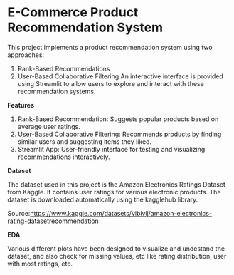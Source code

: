 # E-Commerce Product Recommendation System
This project implements a product recommendation system using two approaches:

   1. Rank-Based Recommendations
   2. User-Based Collaborative Filtering
An interactive interface is provided using Streamlit to allow users to explore and interact with these recommendation systems.


**Features** 


   1. Rank-Based Recommendation: Suggests popular products based on average user ratings.
   2. User-Based Collaborative Filtering: Recommends products by finding similar users and suggesting items they liked.
   3. Streamlit App: User-friendly interface for testing and visualizing recommendations interactively.


**Dataset**

   The dataset used in this project is the Amazon Electronics Ratings Dataset from Kaggle.
   It contains user ratings for various electronic products. The dataset is downloaded automatically using the kagglehub library.

   Source:https://www.kaggle.com/datasets/vibivij/amazon-electronics-rating-datasetrecommendation


**EDA**

   Various different plots have been designed to visualize and undestand the dataset, and also check for missing values, etc like rating distribution, user with most ratings, etc.
